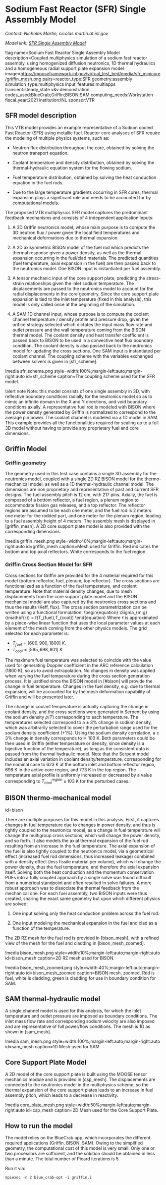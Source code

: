 # Sodium Fast Reactor (SFR) Single Assembly Model

*Contact: Nicholas Martin, nicolas.martin.at.inl.gov*

*Model link: [SFR Single Assembly Model](https://github.com/idaholab/virtual_test_bed/tree/devel/sfr/single_assembly)*

!tag name=Sodium Fast Reactor Single Assembly Model
     description=Coupled multiphysics simulation of a sodium fast reactor assembly, using homogenized diffusion neutronics, 1D thermal hydraulics and a homogeneous radial support plate expansion model
     image=https://mooseframework.inl.gov/virtual_test_bed/media/sfr_minicore/griffin_mesh.png
     pairs=reactor_type:SFR
                       geometry:assembly
                       simulation_type:multiphysics
                       input_features:multiapps
                       transient:steady_state
                       v&v:demonstration
                       codes_used:BlueCrab;Griffin;BISON;SAM
                       computing_needs:Workstation
                       fiscal_year:2021
                       institution:INL
                       sponsor:VTR

## SFR model description

This VTB model provides an example representative of a Sodium cooled Fast Reactor (SFR) using metallic fuel.
Reactor core analyses of SFR require the modeling of multiple physics systems, such as:

- Neutron flux distribution throughout the core, obtained by solving the neutron transport equation.

- Coolant temperature and density distribution, obtained by solving the thermal-hydraulic equation system for the flowing sodium.

- Fuel temperature distribution, obtained by solving the heat conduction equation in the fuel rods.

- Due to the large temperature gradients occurring in SFR cores, thermal expansion plays a significant role and needs to be accounted for by computational models.

The proposed VTB multiphysics SFR model captures the predominant feedback mechanisms and consists of 4 independent application inputs:

1. A 3D Griffin neutronics model, whose main purpose is to compute the 3D neutron flux / power given the local field temperatures and mechanical deformations due to thermal expansion.

2. A 2D axisymmetric BISON model of the fuel rod which predicts the thermal response given a power density, as well as the thermal expansion occurring in the fuel/clad materials. The predicted quantities (fuel temperature, axial expansion in the fuel) are then passed back to the neutronics model. One BISON input is instantiated per fuel assembly.

3. A tensor mechanic input of the core support plate, predicting the stress-strain relationships given the inlet sodium temperature. The displacements are passed to the neutronics model to account for the radial displacements in the core geometry. Since the core support plate expansion is tied to the inlet temperature (fixed in this analysis), this model is only called once at the beginning of the simulation.

4. A SAM 1D channel input, whose purpose is to compute the coolant channel temperature / density profile and pressure drop, given the orifice strategy selected which dictates the input mass flow rate and outlet pressure and the wall temperature coming from the BISON thermal model. The coolant density and heat transfer coefficient is passed back to BISON to be used in a convective heat flux boundary condition. The coolant density is also passed back to the neutronics model for updating the cross sections. One SAM input is instantiated per coolant channel. The coupling scheme with the variables exchanged between solvers is given in [sfr_scheme].

!media sfr_scheme.png
       style=width:100%;margin-left:auto;margin-right:auto
       id=sfr_scheme
       caption=The coupling scheme used for the SFR model.

!alert note
Note: this model consists of one single assembly in 3D, with reflective boundary conditions radially for the neutronics model so as to mimic an infinite domain in the X and Y directions, and void boundary conditions axially. A representative fuel rod is modeled with BISON where the power density generated by Griffin is normalized to correspond to the average pin power. The coolant channel is modeled via a 1D model in SAM. This example provides all the functionalities required for scaling up to a full 3D model without having to provide any proprietary fuel and core dimensions.

## Griffin Model

### Griffin geometry

The geometry used in this test case contains a single 3D assembly for the neutronics model, coupled with a single 2D RZ BISON model for the thermo-mechanical model, as well as a 1D thermal-hydraulic channel model. The dimensions are non proprietary and representative of past and current SFR designs. The fuel assembly pitch is 12 cm, with 217 pins. Axially, the fuel is composed of a bottom reflector, a fuel region, a plenum region to accommodate fission gas releases, and a top reflector. The reflector regions are assumed to be each one meter, and the fuel rod is 2 meters: one meter for the rodded part, and one meter for the plenum region, leading to a fuel assembly height of 4 meters. The assembly mesh is displayed in [griffin_mesh]. A 2D core support plate model is also provided with the corresponding dimensions.

!media griffin_mesh.png
       style=width:40%;margin-left:auto;margin-right:auto
       id=griffin_mesh
       caption=Mesh used for Griffin. Red indicates the bottom and top axial reflectors. White corresponds to the fuel region.

### Griffin Cross Section Model for SFR

Cross sections for Griffin are provided for the 4 material required for this model (bottom reflector, fuel, plenum, top reflector). The cross sections are functionalized as a function of the fuel temperature, and coolant temperature.
Note that material density changes, due to mesh displacements from the core support plate model and the BISON mechanical model are also captured by the neutronics cross sections and thus the results (Keff, flux).
The cross section parametrization can be written using a functional formulation:
\begin{equation}
    \Sigma_{m,g}(\mathbf{r}) = f(T_{fuel},T_{cool})
\end{equation}
Where `f` is approximated by a piece-wise linear function that uses the local parameter values at each element of the mesh coming from the other physics models.
The grid selected for each parameter is:
 - $T_{fuel}=[600,900,1800]$ $K$.
 - $T_{cool}=[595,698,801]$ $K$

The maximum fuel temperature was selected to coincide with the value used for generating Doppler coefficient in the ARC reference calculation (1800 K), so as to avoid extrapolation. No changes in density was applied when varying the fuel temperature during the cross section generation process. It is justified since the BISON model in [#bison] will provide the change in fuel temperature. Changes in the fuel density, e.g. due to thermal expansion, will be accounted for by the mesh deformation capability of Griffin and will be presented later.

The change in coolant temperature is actually capturing the change in coolant density, and the cross sections were generated in Serpent by using the sodium density $\rho(T)$ corresponding to each temperature. The temperatures selected correspond to a $\pm$ 3% change in sodium density, which was arbitrarily selected to cover the perturbation range used for the sodium density coefficient (+1%). Using the sodium density correlation, a $\pm$ 3% change in density corresponds to $\mp$ 103 K. Both parameters could be then used in Griffin (either temperature or density, since density is a bijective function of the temperature), as long as the consistent data is passed from the thermal hydraulic model. Note that the Serpent model includes an axial variation in coolant density/temperature, corresponding for the nominal case to 623 K at the bottom inlet and bottom reflector region, 698 K in the active core region, and 773 K in the top region. The temperature axial profile is uniformly increased or decreased by a value corresponding to $T_{cool}^{region}\pm 103$ K for the perturbed cases.

## BISON thermo-mechanical model
  id=bison

There are multiple purposes for this model in this analysis. First, it captures changes in fuel temperature due to changes in power density, and thus is tightly coupled to the neutronics model, as a change in fuel temperature will change the multigroup cross sections, which will change the power density, and so forth. It also models the axial thermal expansion of the fuel rod resulting from an increase in the fuel temperature. The axial expansion of the fuel is also tightly coupled to the neutronics model, via a geometrical effect (increased fuel rod dimensions, thus increased leakage) combined with a density effect (less fissile material per volume), which will change the power density, thus the fuel temperature, and therefore the axial expansion itself. Solving both the heat conduction and the momentum conservation PDEs into a fully coupled approach by a single solve was found difficult from a numerical standpoint and often resulted in solve failures. A more robust approach was to dissociate the thermal feedback from the mechanical one. For each fuel assembly, two BISON inputs were thus created, sharing the exact same geometry but upon which different physics are solved:

1.  One input solving only the heat conduction problem across the fuel rod.

2.  One input modeling the mechanical expansion in the fuel and clad as a function of the temperature.

The 2D RZ mesh for the fuel rod is provided in [bison_mesh], with a refined view of the mesh for the fuel and cladding in [bison_mesh_zoomed].

!media bison_mesh.png
       style=width:10%;margin-left:auto;margin-right:auto
       id=bison_mesh
       caption=2D RZ mesh used for BISON.

!media bison_mesh_zoomed.png
       style=width:40%;margin-left:auto;margin-right:auto
       id=bison_mesh_zoomed
       caption=BISON mesh, zoomed. Red is fuel, white is cladding, green is cladding for use in boundary condition for SAM.

## SAM thermal-hydraulic model

A single channel model is used for this analysis, for which the inlet temperature and outlet pressure are imposed as boundary conditions.
The inlet mass flow rate and corresponding sodium velocity are also imposed and are representative of full power/flow conditions.
The mesh is 1D as shown in [sam_mesh].


!media sam_mesh.png
       style=width:100%;margin-left:auto;margin-right:auto
       id=sam_mesh
       caption=1D Mesh used for SAM.


## Core Support Plate Model

A 2D model of the core support plate is built using the MOOSE tensor mechanics module and is provided in [csp_mesh]. The displacements are connected to the neutronics model in the multiphysics scheme, so the thermal expansion of the core support plates leads to an increase in fuel assembly pitch, which leads to a decrease in reactivity.

!media core_plate_mesh.png
       style=width:50%;margin-left:auto;margin-right:auto
       id=csp_mesh
       caption=2D Mesh used for the Core Support Plate.



## How to run the model

The model relies on the BlueCrab app, which incorporates the different required applications (Griffin, BISON, SAM). Owing to the simplified geometry, the computational cost of this model is very small. Only one or two processors  are sufficient, and the solution should be obtained in less than a minute. The total number of Picard iterations is 5.

Run it via:

 `mpiexec -n 2 blue_crab-opt -i griffin.i`
